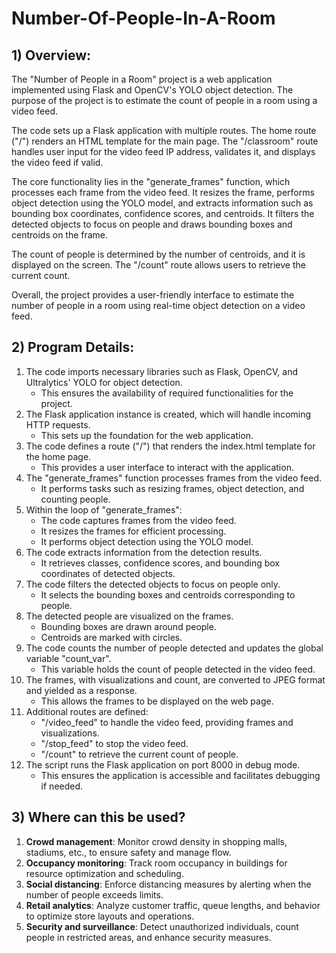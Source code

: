 
# Number-Of-People-In-A-Room

## 1) Overview:

The "Number of People in a Room" project is a web application implemented using Flask and OpenCV's YOLO object detection. The purpose of the project is to estimate the count of people in a room using a video feed.

The code sets up a Flask application with multiple routes. The home route ("/") renders an HTML template for the main page. The "/classroom" route handles user input for the video feed IP address, validates it, and displays the video feed if valid.

The core functionality lies in the "generate_frames" function, which processes each frame from the video feed. It resizes the frame, performs object detection using the YOLO model, and extracts information such as bounding box coordinates, confidence scores, and centroids. It filters the detected objects to focus on people and draws bounding boxes and centroids on the frame.

The count of people is determined by the number of centroids, and it is displayed on the screen. The "/count" route allows users to retrieve the current count.

Overall, the project provides a user-friendly interface to estimate the number of people in a room using real-time object detection on a video feed.

## 2) Program Details:

1. The code imports necessary libraries such as Flask, OpenCV, and Ultralytics' YOLO for object detection.
   - This ensures the availability of required functionalities for the project.
2. The Flask application instance is created, which will handle incoming HTTP requests.
   - This sets up the foundation for the web application.
3. The code defines a route ("/") that renders the index.html template for the home page.
   - This provides a user interface to interact with the application.
4. The "generate_frames" function processes frames from the video feed.
   - It performs tasks such as resizing frames, object detection, and counting people.
5. Within the loop of "generate_frames":
   - The code captures frames from the video feed.
   - It resizes the frames for efficient processing.
   - It performs object detection using the YOLO model.
6. The code extracts information from the detection results.
   - It retrieves classes, confidence scores, and bounding box coordinates of detected objects.
7. The code filters the detected objects to focus on people only.
   - It selects the bounding boxes and centroids corresponding to people.
8. The detected people are visualized on the frames.
   - Bounding boxes are drawn around people.
   - Centroids are marked with circles.
9. The code counts the number of people detected and updates the global variable "count_var".
   - This variable holds the count of people detected in the video feed.
10. The frames, with visualizations and count, are converted to JPEG format and yielded as a response.
    - This allows the frames to be displayed on the web page.
11. Additional routes are defined:
    - "/video_feed" to handle the video feed, providing frames and visualizations.
    - "/stop_feed" to stop the video feed.
    - "/count" to retrieve the current count of people.
12. The script runs the Flask application on port 8000 in debug mode.
    - This ensures the application is accessible and facilitates debugging if needed.

## 3) Where can this be used?

1. **Crowd management**: Monitor crowd density in shopping malls, stadiums, etc., to ensure safety and manage flow.
2. **Occupancy monitoring**: Track room occupancy in buildings for resource optimization and scheduling.
3. **Social distancing**: Enforce distancing measures by alerting when the number of people exceeds limits.
4. **Retail analytics**: Analyze customer traffic, queue lengths, and behavior to optimize store layouts and operations.
5. **Security and surveillance**: Detect unauthorized individuals, count people in restricted areas, and enhance security measures.
